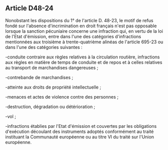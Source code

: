 Article D48-24
----
Nonobstant les dispositions du 1° de l'article D. 48-23, le motif de refus fondé
sur l'absence d'incrimination en droit français n'est pas opposable lorsque la
sanction pécuniaire concerne une infraction qui, en vertu de la loi de l'Etat
d'émission, entre dans l'une des catégories d'infractions mentionnées aux
troisième à trente-quatrième alinéas de l'article 695-23 ou dans l'une des
catégories suivantes :

-conduite contraire aux règles relatives à la circulation routière, infractions
aux règles en matière de temps de conduite et de repos et à celles relatives au
transport de marchandises dangereuses ;

-contrebande de marchandises ;

-atteinte aux droits de propriété intellectuelle ;

-menaces et actes de violence contre des personnes ;

-destruction, dégradation ou détérioration ;

-vol ;

-infractions établies par l'Etat d'émission et couvertes par les obligations
d'exécution découlant des instruments adoptés conformément au traité instituant
la Communauté européenne ou au titre VI du traité sur l'Union européenne.
